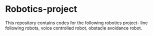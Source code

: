# Robotics-project
This repository contains codes for the following robotics project- line following robots, voice controlled robot, obstacle avoidance robot.
